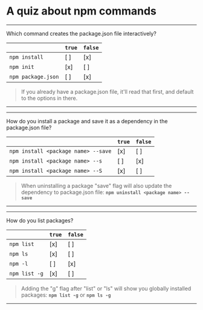 # A quiz about npm commands

---

Which command creates the package.json file interactively?

|                    | `true`  | `false` |
| ------------------ | ------- | ------- |
| `npm install`      |  [ ]    |  [x]    |
| `npm init`         |  [x]    |  [ ]    |
| `npm package.json` |  [ ]    |  [x]    |

> If you already have a package.json file, it'll read that first, and default to the options in there.

---

---

How do you install a package and save it as a dependency in the package.json file?

|                                      | `true`  | `false` |
| ------------------------------------ | ------- | ------- |
| `npm install <package name> --save`  |  [x]    |  [ ]    |
| `npm install <package name> --s`     |  [ ]    |  [x]    |
| `npm install <package name> --S`     |  [x]    |  [ ]    |

> When uninstalling a package "save" flag will also update the dependency to package.json file: **`npm uninstall <package name> --save`**

---

---

How do you list packages?

|                  | `true`  | `false` |
| ---------------- | ------- | ------- |
| `npm list`       |  [x]    |  [ ]    |
| `npm ls`         |  [x]    |  [ ]    |
| `npm -l`         |  [ ]    |  [x]    |
| `npm list -g`    |  [x]    |  [ ]    |

> Adding the "g" flag after "list" or "ls" will show you globally installed packages: **`npm list -g`** or **`npm ls -g`**

---
